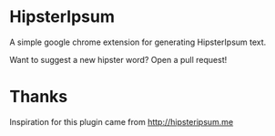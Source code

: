 HipsterIpsum
============

A simple google chrome extension for generating HipsterIpsum text.

Want to suggest a new hipster word? Open a pull request!

Thanks
======

Inspiration for this plugin came from http://hipsteripsum.me
